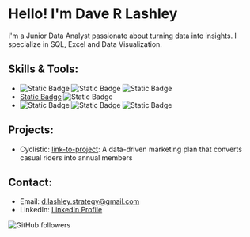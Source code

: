 # Hello! I'm Dave R Lashley
I'm a Junior Data Analyst passionate about turning data into insights. I specialize in SQL, Excel and Data Visualization.

## Skills & Tools:
- ![Static Badge](https://img.shields.io/badge/R-blue) ![Static Badge](https://img.shields.io/badge/SQL-blue) ![Static Badge](https://img.shields.io/badge/BigQuery-blue)
- [Static Badge](https://img.shields.io/badge/Tableau-yellow) ![Static Badge](https://img.shields.io/badge/Powerpoint-yellow)
- ![Static Badge](https://img.shields.io/badge/Excel-Green) ![Static Badge](https://img.shields.io/badge/Pivot%20Tables-Green) ![Static Badge](https://img.shields.io/badge/Google%20Sheets-Green)

## Projects:
- Cyclistic: [link-to-project](https://sites.google.com/view/daverlashley/cyclistic-project): A data-driven marketing plan that converts casual riders into annual members

## Contact:
- Email: [d.lashley.strategy@gmail.com](mailto:d.lashley.strategy@gmail.com)
- LinkedIn: [LinkedIn Profile](https://www.linkedin.com/in/davelashley/)


![GitHub followers](https://img.shields.io/github/followers/daverlashley?style=for-the-badge&logo=github)
